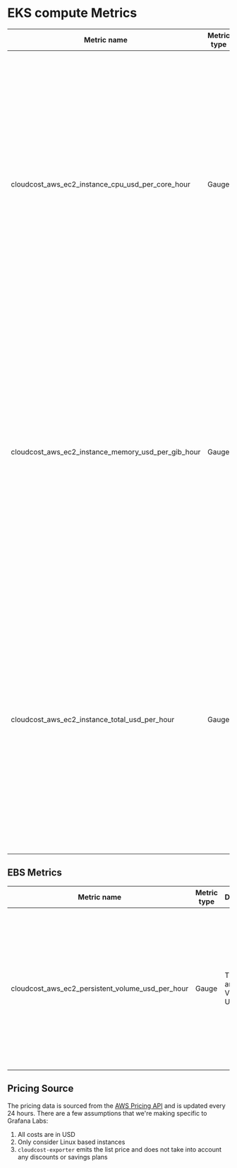 # EKS compute Metrics

| Metric name                                        | Metric type | Description                                                                                  | Labels                                                                                                                                                                                                                                                                                                                                                                                                                                                                                                       |
|----------------------------------------------------|-------------|----------------------------------------------------------------------------------------------|--------------------------------------------------------------------------------------------------------------------------------------------------------------------------------------------------------------------------------------------------------------------------------------------------------------------------------------------------------------------------------------------------------------------------------------------------------------------------------------------------------------|
| cloudcost_aws_ec2_instance_cpu_usd_per_core_hour   | Gauge       | The processing cost of a EC2 Compute Instance in USD/(core*h) | `cluster_name`=&lt;name of the cluster the instance is associated with, if it exists. Can be empty&gt; <br/> `instance`=&lt;name of the compute instance&gt; <br/> `instance_id`=&lt;The unique id associated with the compute instance&gt; <br/> `region`=&lt;AWS region code&gt; <br/> `family`=&lt;broader compute family (General Purpose, Compute Optimized, Memory Optimized, ...) &gt; <br/> `machine_type`=&lt;specific machine type, e.g.: m7a.large&gt; <br/>  `price_tier`=&lt;spot\|ondemand&gt; |
| cloudcost_aws_ec2_instance_memory_usd_per_gib_hour | Gauge       | The memory cost of a EC2 Compute Instance in USD/(GiB*h)       | `cluster_name`=&lt;name of the cluster the instance is associated with, if it exists. Can be empty&gt; <br/> `instance`=&lt;name of the compute instance&gt; <br/> `instance_id`=&lt;The unique id associated with the compute instance&gt; <br/> `region`=&lt;AWS region code&gt; <br/> `family`=&lt;broader compute family (General Purpose, Compute Optimized, Memory Optimized, ...)  &gt; <br/> `machine_type`=&lt;specific machine type, e.g.: m7a.large&gt; <br/>  `price_tier`=&lt;spot\|ondemand&gt;                                                                               |
| cloudcost_aws_ec2_instance_total_usd_per_hour      | Gauge       | The total cost of an EC2 Compute Instance in USD/*h)           | `cluster_name`=&lt;name of the cluster the instance is associated with, if it exists. Can be empty&gt; <br/> `instance`=&lt;name of the compute instance&gt; <br/> `instance_id`=&lt;The unique id associated with the compute instance&gt; <br/> `region`=&lt;AWS region code&gt; <br/> `family`=&lt;broader compute family (General Purpose, Compute Optimized, Memory Optimized, ...)  &gt; <br/> `machine_type`=&lt;specific machine type, e.g.: m7a.large&gt; <br/>  `price_tier`=&lt;spot\|ondemand&gt;                                                                               |

## EBS Metrics

| Metric name                                        | Metric type | Description                                                                                  | Labels                                                                                                                                                                                                                                                                                                                                                                                                                          |
|----------------------------------------------------|-------------|----------------------------------------------------------------------------------------------|---------------------------------------------------------------------------------------------------------------------------------------------------------------------------------------------------------------------------------------------------------------------------------------------------------------------------------------------------------------------------------------------------------------------------------|
| cloudcost_aws_ec2_persistent_volume_usd_per_hour   | Gauge       | The cost of an EBS Volume in USD/h | `availability_zone`=&lt;AWS AZ code&gt; <br/> `disk`=&lt;EBS volume ID&gt; <br/> `persistentvolume`=&lt;k8s persistent volume ID&gt; <br/> `region`=&lt;AWS region code&gt; <br/> `size_gib`=&lt;volume size in GiB, can always be parsed to an integer&gt; <br/> `state`=&lt;volume state, eg: available, in-use; <br/>  `type`=&lt;volume type, eg: gp2, gp3&gt;   |


## Pricing Source

The pricing data is sourced from the [AWS Pricing API](https://docs.aws.amazon.com/aws-cost-management/latest/APIReference/API_pricing_GetProducts.html) and is updated every 24 hours.
There are a few assumptions that we're making specific to Grafana Labs:
1. All costs are in USD
2. Only consider Linux based instances
3. `cloudcost-exporter` emits the list price and does not take into account any discounts or savings plans
